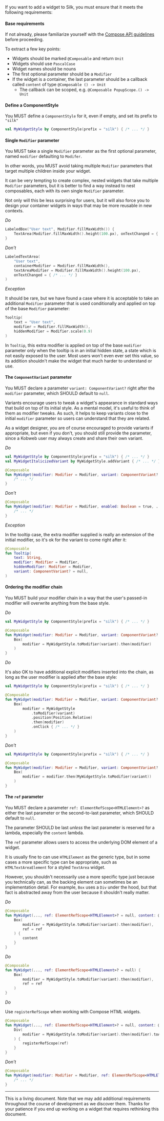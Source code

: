 If you want to add a widget to Silk, you must ensure that it meets the following requirements:

#### Base requirements

If not already, please familiarize yourself with
the [Compose API guidelines](https://android.googlesource.com/platform/frameworks/support/+/androidx-main/compose/docs/compose-api-guidelines.md)
before proceeding.

To extract a few key points:

* Widgets should be marked `@Composable` and return `Unit`
* Widgets should use `PascalCase`
* Widget names should be nouns
* The first optional parameter should be a `Modifier`
* If the widget is a container, the last parameter should be a callback called `content` of
  type `@Composable () -> Unit`
    * The callback can be scoped, e.g. `@Composable PopupScope.() -> Unit`

#### Define a ComponentStyle

You MUST define a `ComponentStyle` for it, even if empty, and set its prefix to `"silk"`

```kotlin
val MyWidgetStyle by ComponentStyle(prefix = "silk") { /* ... */ }
```

#### Single `Modifier` parameter

You MUST take a single `Modifier` parameter as the first optional parameter, named `modifier` defaulting to `Modifer`.

In other words, you MUST avoid taking multiple `Modifier` parameters that target multiple children inside your widget.

It can be very tempting to create complex, nested widgets that take multiple `Modifier` parameters, but it is better to
find a way instead to nest composables, each with its own single `Modifier` parameter.

Not only will this be less surprising for users, but it will also force you to design your container widgets in ways
that may be more reusable in new contexts.

*Do*

```kotlin
LabeledBox("User text", Modifier.fillMaxWidth()) {
    TextArea(Modifier.fillMaxWidth().height(100.px), onTextChanged = { /* ... */ })
}
```

*Don't*

```kotlin
LabeledTextArea(
    "User text",
    containerModifier = Modifier.fillMaxWidth(),
    textAreaModifier = Modifier.fillMaxWidth().height(100.px),
    onTextChanged = { /* ... */ }
)
```

*Exception*

It should be rare, but we have found a case where it is acceptable to take an additional `Modifier` parameter that is
used conditionally and applied on top of the base `Modifier` parameter:

```kotlin
Tooltip(
    text = "User text",
    modifier = Modifier.fillMaxWidth(),
    hiddenModifier = Modifier.scale(0.9)
)
```

In `Tooltip`, this extra modifier is applied on top of the base `modifier` parameter only when the tooltip is in an
initial hidden state, a state which is not easily exposed to the user. Most users won't even ever set this value, so its
addition shouldn't make the widget that much harder to understand or use.

#### The `ComponentVariant` parameter

You MUST declare a parameter `variant: ComponentVariant?` right after the `modifier` parameter, which SHOULD default to
`null`.

Variants encourage users to tweak a widget's appearance in standard ways that build on top of its initial style. As a
mental model, it's useful to think of them as modifier tweaks. As such, it helps to keep variants close to the initial
`modifier` parameter so users can understand that they are related.

As a widget designer, you are of course encouraged to provide variants if appropriate, but even if you don't, you should
still provide the parameter, since a Kobweb user may always create and share their own variant.

*Do*

```kotlin
val MyWidgetStyle by ComponentStyle(prefix = "silk") { /* ... */ }
val MyWidgetItalicizedVariant by MyWidgetStyle.addVariant { /* ... */ }

@Composable
fun MyWidget(modifier: Modifier = Modifier, variant: ComponentVariant? = null, enabled: Boolean = true, ...) {
    /* ... */
}
```

*Don't*

```kotlin
@Composable
fun MyWidget(modifier: Modifier = Modifier, enabled: Boolean = true, ..., variant: ComponentVariant? = null) {
    /* ... */
}
```

*Exception*

In the tooltip case, the extra modifier supplied is really an extension of the initial modifier, so it's ok for the
variant to come right after it:

```kotlin
@Composable
fun Tooltip(
    text: String,
    modifier: Modifier = Modifier,
    hiddenModifier: Modifier = Modifier,
    variant: ComponentVariant? = null,
)
```

#### Ordering the modifier chain

You MUST build your modifier chain in a way that the user's passed-in modifier will overwrite anything from the base
style.

*Do*

```kotlin
val MyWidgetStyle by ComponentStyle(prefix = "silk") { /* ... */ }

@Composable
fun MyWidget(modifier: Modifier = Modifier, variant: ComponentVariant? = null) {
    Box(
        modifier = MyWidgetStyle.toModifier(variant).then(modifier)
    )
}
```

*Do*

It's also OK to have additional explicit modifiers inserted into the chain, as long as the user modifier is applied
after the base style:

```kotlin
val MyWidgetStyle by ComponentStyle(prefix = "silk") { /* ... */ }

@Composable
fun MyWidget(modifier: Modifier = Modifier, variant: ComponentVariant? = null) {
    Box(
        modifier = MyWidgetStyle
            .toModifier(variant)
            .position(Position.Relative)
            .then(modifier)
            .onClick { /* ... */ }
    )
}
```

*Don't*

```kotlin
val MyWidgetStyle by ComponentStyle(prefix = "silk") { /* ... */ }

@Composable
fun MyWidget(modifier: Modifier = Modifier, variant: ComponentVariant? = null) {
    Box(
        modifier = modifier.then(MyWidgetStyle.toModifier(variant))
    )
}
```

#### The `ref` parameter

You MUST declare a parameter `ref: ElementRefScope<HTMLElement>?` as either the last parameter or the second-to-last
parameter, which SHOULD default to `null`.

The parameter SHOULD be last *unless* the last parameter is reserved for a lambda, especially the `content` lambda.

The `ref` parameter allows users to access the underlying DOM element of a widget.

It is usually fine to can use `HTMLElement` as the generic type, but in some cases a more specific type can be
appropriate, such as `HTMLTextAreaElement` for a styled `TextArea` widget.

However, you shouldn't necessarily use a more specific type just because you technically can, as the backing element can
sometimes be an implementation detail. For example, `Box` uses a `Div` under the hood, but that fact is abstracted away
from the user because it shouldn't really matter.

*Do*

```kotlin
@Composable
fun MyWidget(..., ref: ElementRefScope<HTMLElement>? = null, content: @Composable () -> Unit) {
    Box(
        modifier = MyWidgetStyle.toModifier(variant).then(modifier),
        ref = ref
    ) {
        content
    }
}
```

*Do*

```kotlin
@Composable
fun MyWidget(..., ref: ElementRefScope<HTMLElement>? = null) {
    Box(
        modifier = MyWidgetStyle.toModifier(variant).then(modifier),
        ref = ref
    )
}
```

*Do*

Use `registerRefScope` when working with Compose HTML widgets.

```kotlin
@Composable
fun MyWidget(..., ref: ElementRefScope<HTMLElement>? = null, content: @Composable () -> Unit) {
    Div(
        modifier = MyWidgetStyle.toModifier(variant).then(modifier).toAttrs,
    ) {
        registerRefScope(ref)
    }
}
```

*Don't*

```kotlin
@Composable
fun MyWidget(modifier: Modifier = Modifier, ref: ElementRefScope<HTMLElement>? = null, enabled: Boolean = true, ...) {
    /* ... */
}
```

---

This is a living document. Note that we may add additional requirements throughout the course of development as we
discover them. Thanks for your patience if you end up working on a widget that requires rethinking this document.